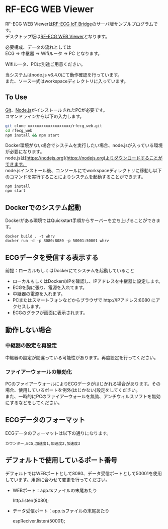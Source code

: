RF-ECG WEB Viewer
====

RF-ECG WEB Viewerは[RF-ECG IoT Bridge](http://gm3.jp)のサーバ版サンプルプログラムです。  
デスクトップ版は[RF-ECG WEB Viewer](http://gm3.jp)となります。  

必要構成、データの流れとしては  
ECG → 中継器 → Wifiルータ → PC となります。

Wifiルータ、PCは別途ご用意ください。

当システムはnode.js v6.4.0にて動作確認を行っています。  
また、ソース一式はworkspaceディレクトリに入っています。

## To Use

[Git](https://git-scm.com)、[Node.js](https://nodejs.org/en/download/)がインストールされたPCが必要です。  
コマンドラインから以下の入力します。

```bash
git clone xxxxxxxxxxxxxxxxxxx/rfecg_web.git
cd rfecg_web
npm install && npm start
```

Docker環境がない場合でシステムを実行したい場合、node.jsが入っている環境が必要になります。  
node.jsは[https://nodejs.org](https://nodejs.org)よりダウンロードすることができます。  
node.jsインストール後、コンソールにてworkspaceディレクトリに移動し以下のコマンドを実行することによりシステムを起動することができます。

    npm install
    npm start

## Dockerでのシステム起動

Dockerがある環境ではQuickstart手順からサーバーを立ち上げることができます。

    docker build . -t whrv
    docker run -d -p 8080:8080 -p 50001:50001 whrv

## ECGデータを受信する表示する

前提：ローカルもしくはDockerにてシステムを起動していること

* ローカルもしくはDockerのIPを確認し、IPアドレスを中継器に設定します。  
* ECGを胸に張り、電源を入れてます。  
* 中継器の電源を入れます。  
* PCまたはスマートフォンなどからブラウザで http://IPアドレス:8080 にアクセスします。
* ECGのグラフが画面に表示されます。

## 動作しない場合

### 中継器の設定を再設定

中継器の設定が間違っている可能性があります。再度設定を行ってください。

### ファイアーウォールの無効化

PCのファイアーウォールによりECGデータがはじかれる場合があります。その場合、使用しているポートを例外(はじかない)設定をしてください。  
また、一時的にPCのファイアーウォールを無効、アンチウィルスソフトを無効にするなどをしてください。

## ECGデータのフォーマット

ECGデータのフォーマットは以下の通りになります。

    カウンター,ECG,加速度1,加速度2,加速度3

## デフォルトで使用しているポート番号

デフォルトではWEBポートとして8080、データ受信ポートとして50001を使用しています。用途に合わせて変更を行ってください。

* WEBポート：app.tsファイルの末尾あたり

    http.listen(8080);

* データ受信ポート：app.tsファイルの末尾あたり

    espReciver.listen(50001);


